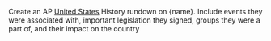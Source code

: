 Create an AP [United States](./../United-States/) History rundown on {name}. Include events they were associated with, important legislation they signed, groups they were a part of, and their impact on the country